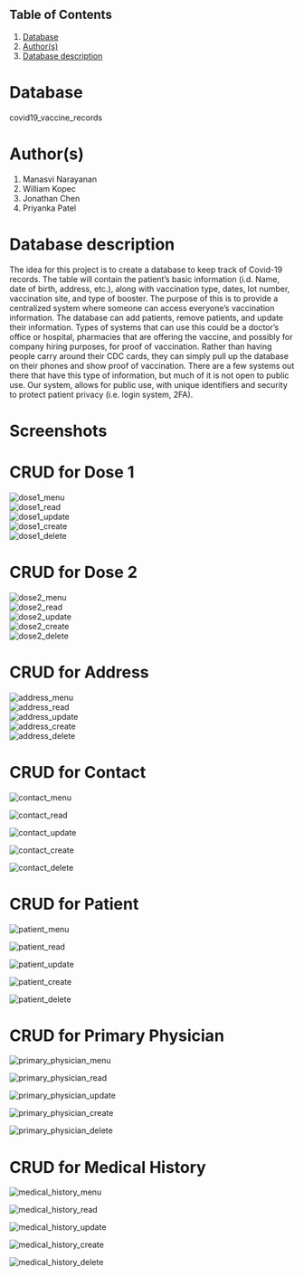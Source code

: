 ## Table of Contents
1. [Database](#database)
1. [Author(s)](#author)
1. [Database description](#description)

# Database
covid19_vaccine_records

# Author(s)
  1. Manasvi Narayanan
  2. William Kopec
  3. Jonathan Chen
  4. Priyanka Patel
# Database description

The idea for this project is to create a database to keep track of Covid-19 records. The table will contain the patient’s basic information (i.d. Name, date of birth, address, etc.), along with vaccination type, dates, lot number, vaccination site, and type of booster. The purpose of this is to provide a centralized system where someone can access everyone’s vaccination information. The database can add patients, remove patients, and update their information. Types of systems that can use this could be a doctor’s office or hospital, pharmacies that are offering the vaccine, and possibly for company hiring purposes, for proof of vaccination. Rather than having people carry around their CDC cards, they can simply pull up the database on their phones and show proof of vaccination. There are a few systems out there that have this type of information, but much of it is not open to public use. Our system, allows for public use, with unique identifiers and security to protect patient privacy (i.e. login system, 2FA). 

# Screenshots  
# CRUD for Dose 1  
![dose1_menu](https://user-images.githubusercontent.com/77519227/156854579-c2878868-e1c5-465b-8f19-add16ef88bd1.png)  
![dose1_read](https://user-images.githubusercontent.com/77519227/156854574-0f8c8ae3-2fca-44ba-955a-34d992c2b5a4.png)  
![dose1_update](https://user-images.githubusercontent.com/77519227/156854576-cd116dbe-668e-4fad-99b1-e794fc89d816.png)  
![dose1_create](https://user-images.githubusercontent.com/77519227/156854577-a9907f95-c048-47b0-bc27-0dba23765138.png)  
![dose1_delete](https://user-images.githubusercontent.com/77519227/156854578-01056bc4-99d5-400c-8c40-b68d80a1939c.png)  

# CRUD for Dose 2  
![dose2_menu](https://user-images.githubusercontent.com/77519227/156854631-c9abbca8-90f8-4c38-8c77-967d97bde566.png)  
![dose2_read](https://user-images.githubusercontent.com/77519227/156854635-5fb9754f-c63f-4798-9cfd-9a29779573e3.png)  
![dose2_update](https://user-images.githubusercontent.com/77519227/156854636-40181a49-fed4-489f-bad3-cb062a203d0b.png)  
![dose2_create](https://user-images.githubusercontent.com/77519227/156854637-e6f3e88d-5e50-4ca5-ab39-a7e776f41893.png)  
![dose2_delete](https://user-images.githubusercontent.com/77519227/156854640-41cc09ef-fa80-4472-ae21-3ee2c4c13593.png)  
  
# CRUD for Address  
![address_menu](https://user-images.githubusercontent.com/77519227/156854677-147498ab-8140-4c1e-8636-8e68a409cb00.png)  
![address_read](https://user-images.githubusercontent.com/77519227/156854670-e8415330-d4d4-4cab-b458-c69ca99ab8a2.png)  
![address_update](https://user-images.githubusercontent.com/77519227/156854671-7581dec6-9cbf-4d1b-9da7-7c6ce70c15ca.png)  
![address_create](https://user-images.githubusercontent.com/77519227/156854673-c698f80a-6032-42d9-83b0-f6f8c662d430.png)  
![address_delete](https://user-images.githubusercontent.com/77519227/156854675-f5489e84-0805-4d0d-8cab-72f069d43bac.png) 

# CRUD for Contact
![contact_menu](https://github.com/CS480UIC/dbs-covid19_vaccine_records/blob/main/screenshots/contact_menu.png)

![contact_read](https://github.com/CS480UIC/dbs-covid19_vaccine_records/blob/main/screenshots/contact_read.png)

![contact_update](https://github.com/CS480UIC/dbs-covid19_vaccine_records/blob/main/screenshots/contact_update.png)

![contact_create](https://github.com/CS480UIC/dbs-covid19_vaccine_records/blob/main/screenshots/contact_create.png)

![contact_delete](https://github.com/CS480UIC/dbs-covid19_vaccine_records/blob/main/screenshots/contact_delete.png)

# CRUD for Patient
![patient_menu](https://github.com/CS480UIC/dbs-covid19_vaccine_records/blob/main/screenshots/patient_menu.png)

![patient_read](https://github.com/CS480UIC/dbs-covid19_vaccine_records/blob/main/screenshots/patient_read.png)

![patient_update](https://github.com/CS480UIC/dbs-covid19_vaccine_records/blob/main/screenshots/patient_update.png)

![patient_create](https://github.com/CS480UIC/dbs-covid19_vaccine_records/blob/main/screenshots/patient_create.png)

![patient_delete](https://github.com/CS480UIC/dbs-covid19_vaccine_records/blob/main/screenshots/patient_delete.png)


# CRUD for Primary Physician
![primary_physician_menu](https://github.com/CS480UIC/dbs-covid19_vaccine_records/blob/main/screenshots/primaryphys_menu.jpg)

![primary_physician_read](https://github.com/CS480UIC/dbs-covid19_vaccine_records/blob/main/screenshots/primaryphys_read.jpg)

![primary_physician_update](https://github.com/CS480UIC/dbs-covid19_vaccine_records/blob/main/screenshots/primaryphys_update.jpg)

![primary_physician_create](https://github.com/CS480UIC/dbs-covid19_vaccine_records/blob/main/screenshots/primaryphys_create.jpg)

![primary_physician_delete](https://github.com/CS480UIC/dbs-covid19_vaccine_records/blob/main/screenshots/primaryphys_delete.jpg)


# CRUD for Medical History
![medical_history_menu](https://github.com/CS480UIC/dbs-covid19_vaccine_records/blob/main/screenshots/medhistory_menu.jpg)

![medical_history_read](https://github.com/CS480UIC/dbs-covid19_vaccine_records/blob/main/screenshots/medhistory_read.jpg)

![medical_history_update](https://github.com/CS480UIC/dbs-covid19_vaccine_records/blob/main/screenshots/medhistory_update.jpg)

![medical_history_create](https://github.com/CS480UIC/dbs-covid19_vaccine_records/blob/main/screenshots/medhistory_create.jpg)

![medical_history_delete](https://github.com/CS480UIC/dbs-covid19_vaccine_records/blob/main/screenshots/medhistory_delete.jpg)
